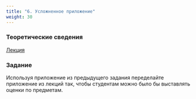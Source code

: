 ```yaml
---
title: "6. Усложненное приложение"
weight: 30
---
```


### Теоретические сведения

<a target="_blank" rel="noopener noreferrer" href="../../slides/react-app-complex.html">Лекция</a>

### Задание

Используя приложение из предыдущего задания переделайте приложение из лекций так, чтобы студентам можно было бы выставлять оценки по предметам.
